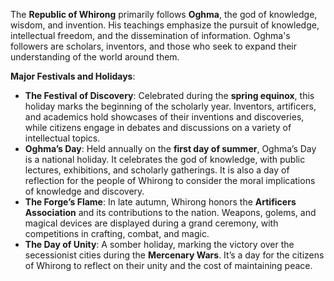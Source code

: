 The **Republic of Whirong** primarily follows **Oghma**, the god of knowledge, wisdom, and invention. His teachings emphasize the pursuit of knowledge, intellectual freedom, and the dissemination of information. Oghma's followers are scholars, inventors, and those who seek to expand their understanding of the world around them.

**Major Festivals and Holidays**:

- **The Festival of Discovery**: Celebrated during the **spring equinox**, this holiday marks the beginning of the scholarly year. Inventors, artificers, and academics hold showcases of their inventions and discoveries, while citizens engage in debates and discussions on a variety of intellectual topics.
- **Oghma’s Day**: Held annually on the **first day of summer**, Oghma’s Day is a national holiday. It celebrates the god of knowledge, with public lectures, exhibitions, and scholarly gatherings. It is also a day of reflection for the people of Whirong to consider the moral implications of knowledge and discovery.
- **The Forge’s Flame**: In late autumn, Whirong honors the **Artificers Association** and its contributions to the nation. Weapons, golems, and magical devices are displayed during a grand ceremony, with competitions in crafting, combat, and magic.
- **The Day of Unity**: A somber holiday, marking the victory over the secessionist cities during the **Mercenary Wars**. It’s a day for the citizens of Whirong to reflect on their unity and the cost of maintaining peace.
